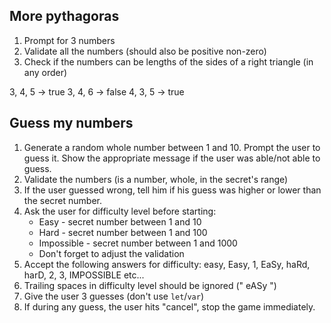 ## More pythagoras

1. Prompt for 3 numbers
2. Validate all the numbers (should also be positive non-zero)
3. Check if the numbers can be lengths of the sides of a right triangle (in any order)

3, 4, 5 -> true
3, 4, 6 -> false
4, 3, 5 -> true

## Guess my numbers

1. Generate a random whole number between 1 and 10. Prompt the user to guess it. Show the appropriate message if the user was able/not able to guess.
2. Validate the numbers (is a number, whole, in the secret's range)
3. If the user guessed wrong, tell him if his guess was higher or lower than the secret number.
4. Ask the user for difficulty level before starting:
   - Easy - secret number between 1 and 10
   - Hard - secret number between 1 and 100
   - Impossible - secret number between 1 and 1000
   - Don't forget to adjust the validation
5. Accept the following answers for difficulty: easy, Easy, 1, EaSy, haRd, harD, 2, 3, IMPOSSIBLE etc...
6. Trailing spaces in difficulty level should be ignored (" eASy ")
7. Give the user 3 guesses (don't use `let`/`var`)
8. If during any guess, the user hits "cancel", stop the game immediately.
